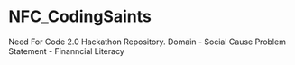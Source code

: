 # NFC_CodingSaints
Need For Code 2.0 Hackathon Repository. 
Domain - Social Cause 
Problem Statement - Finanncial Literacy
